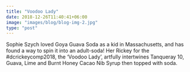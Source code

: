 ```yaml
---
title: "Voodoo Lady"
date: 2018-12-26T11:40:41+06:00
image: "images/blog/blog-img-2.jpg"
type: "post"
---
```



Sophie Szych loved Goya Guava Soda as a kid in Massachusetts, and has found a way to spin it into an adult-soda! Her Rickey for the #dcrickeycomp2018, the ‘Voodoo Lady’, artfully intertwines Tanqueray 10, Guava, Lime and Burnt Honey Cacao Nib Syrup then topped with soda.
